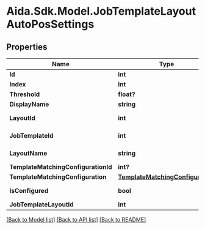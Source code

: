 # Aida.Sdk.Model.JobTemplateLayoutAutoPosSettings

## Properties

Name | Type | Description | Notes
------------ | ------------- | ------------- | -------------
**Id** | **int** |  | [optional] 
**Index** | **int** |  | [optional] 
**Threshold** | **float?** |  | [optional] 
**DisplayName** | **string** |  | [optional] 
**LayoutId** | **int** |  | [optional] [readonly] 
**JobTemplateId** | **int** |  | [optional] [readonly] 
**LayoutName** | **string** |  | [optional] [readonly] 
**TemplateMatchingConfigurationId** | **int?** |  | [optional] 
**TemplateMatchingConfiguration** | [**TemplateMatchingConfiguration**](TemplateMatchingConfiguration.md) |  | [optional] 
**IsConfigured** | **bool** |  | [optional] [readonly] 
**JobTemplateLayoutId** | **int** |  | [optional] 

[[Back to Model list]](../README.md#documentation-for-models) [[Back to API list]](../README.md#documentation-for-api-endpoints) [[Back to README]](../README.md)

